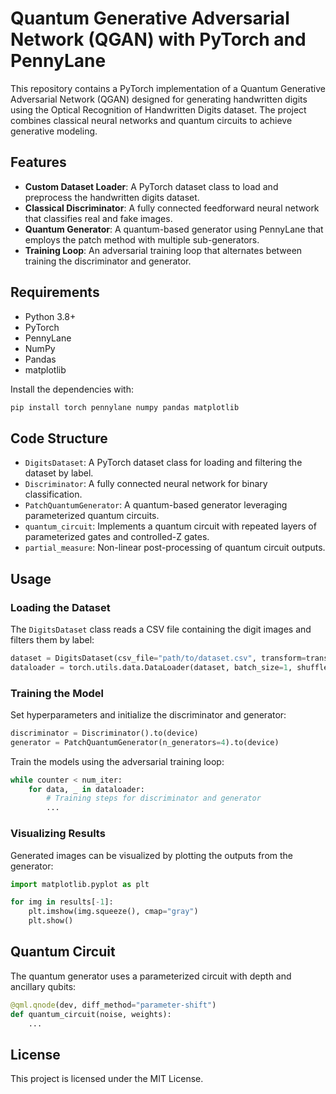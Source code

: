 
# Quantum Generative Adversarial Network (QGAN) with PyTorch and PennyLane

This repository contains a PyTorch implementation of a Quantum Generative Adversarial Network (QGAN) designed for generating handwritten digits using the Optical Recognition of Handwritten Digits dataset. The project combines classical neural networks and quantum circuits to achieve generative modeling.

## Features
- **Custom Dataset Loader**: A PyTorch dataset class to load and preprocess the handwritten digits dataset.
- **Classical Discriminator**: A fully connected feedforward neural network that classifies real and fake images.
- **Quantum Generator**: A quantum-based generator using PennyLane that employs the patch method with multiple sub-generators.
- **Training Loop**: An adversarial training loop that alternates between training the discriminator and generator.

## Requirements
- Python 3.8+
- PyTorch
- PennyLane
- NumPy
- Pandas
- matplotlib

Install the dependencies with:
```bash
pip install torch pennylane numpy pandas matplotlib
```

## Code Structure
- `DigitsDataset`: A PyTorch dataset class for loading and filtering the dataset by label.
- `Discriminator`: A fully connected neural network for binary classification.
- `PatchQuantumGenerator`: A quantum-based generator leveraging parameterized quantum circuits.
- `quantum_circuit`: Implements a quantum circuit with repeated layers of parameterized gates and controlled-Z gates.
- `partial_measure`: Non-linear post-processing of quantum circuit outputs.

## Usage

### Loading the Dataset
The `DigitsDataset` class reads a CSV file containing the digit images and filters them by label:
```python
dataset = DigitsDataset(csv_file="path/to/dataset.csv", transform=transforms.ToTensor())
dataloader = torch.utils.data.DataLoader(dataset, batch_size=1, shuffle=True)
```

### Training the Model
Set hyperparameters and initialize the discriminator and generator:
```python
discriminator = Discriminator().to(device)
generator = PatchQuantumGenerator(n_generators=4).to(device)
```

Train the models using the adversarial training loop:
```python
while counter < num_iter:
    for data, _ in dataloader:
        # Training steps for discriminator and generator
        ...
```

### Visualizing Results
Generated images can be visualized by plotting the outputs from the generator:
```python
import matplotlib.pyplot as plt

for img in results[-1]:
    plt.imshow(img.squeeze(), cmap="gray")
    plt.show()
```

## Quantum Circuit
The quantum generator uses a parameterized circuit with depth and ancillary qubits:
```python
@qml.qnode(dev, diff_method="parameter-shift")
def quantum_circuit(noise, weights):
    ...
```

## License
This project is licensed under the MIT License.

